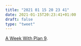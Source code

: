 ```yaml
---
title: "2021 01 15 20 23 41"
date: 2021-01-15T20:23:41+01:00
draft: false
type: "tweet"
---
```

[A Week With Plan 9](https://thedorkweb.substack.com/p/a-week-with-plan-9).
